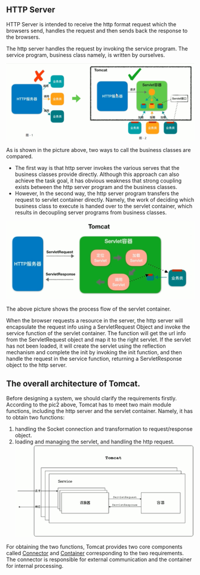 ## HTTP Server
HTTP Server is intended to receive the http format request which the browsers send, handles the
request and then sends back the response to the browsers.

The http server handles the request by invoking the service program. The service program, business 
class namely, is written by ourselves.

![img.png](../pics/http_server.png)

As is shown in the picture above, two ways to call the business classes are compared.

- The first way is that http server invokes the various serves that the business classes provide 
directly. Although this approach can also achieve the task goal, it has obvious weakness that strong 
coupling exists between the http server program and the business classes.
- However, In the second way, the http server program transfers the request to servlet container 
directly. Namely, the work of deciding which business class to execute is handed over to the servlet 
container, which results in decoupling server programs from business classes.

![img.png](../pics/servlet_handle.png)

The above picture shows the process flow of the servlet container.

When the browser requests a resource in the server, the http server will encapsulate the request info
using a ServletRequest Object and invoke the service function of the servlet container. The function 
will get the url info from the ServletRequest object and map it to the right servlet. If the servlet 
has not been loaded, it will create the servlet using the reflection mechanism and complete the init 
by invoking the init function, and then handle the request in the service function, returning a 
ServletResponse object to the http server.

## The overall architecture of Tomcat.
Before designing a system, we should clarify the requirements firstly. According to the pic2 above, 
Tomcat has to meet two main module functions, including the http server and the servlet container.
Namely, it has to obtain two functions: 
1. handling the Socket connection and transformation to request/response object.
2. loading and managing the servlet, and handling the http request.
![img.png](../pics/tomcat_architecture.png)

For obtaining the two functions, Tomcat provides two core components called [Connector](./Coyote.md) 
and [Container](./Container.md) corresponding to the two requirements. The connector is responsible for external 
communication and the container for internal processing.